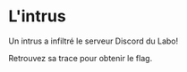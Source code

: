 # L'intrus

Un intrus a infiltré le serveur Discord du Labo!

Retrouvez sa trace pour obtenir le flag.
